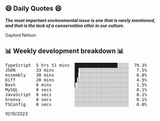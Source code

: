 ## 😄 Daily Quotes 😄

_**The most important environmental issue is one that is rarely mentioned, and that is the lack of a conservation ethic in our culture.**_

Gaylord Nelson



## 📊 Weekly development breakdown 📊

<pre>TypeScript  5 hrs 51 mins  ████████████████▋░░░░  79.3%
JSON        33 mins        █▌░░░░░░░░░░░░░░░░░░░   7.5%
Assembly    30 mins        █▍░░░░░░░░░░░░░░░░░░░   6.8%
Diff        20 mins        ▉░░░░░░░░░░░░░░░░░░░░   4.5%
Bash        6 mins         ▎░░░░░░░░░░░░░░░░░░░░   1.5%
MySQL       0 secs         ░░░░░░░░░░░░░░░░░░░░░   0.1%
JavaScript  0 secs         ░░░░░░░░░░░░░░░░░░░░░   0.1%
Groovy      0 secs         ░░░░░░░░░░░░░░░░░░░░░   0.1%
TSConfig    0 secs         ░░░░░░░░░░░░░░░░░░░░░   0.0%</pre>

10/19/2023